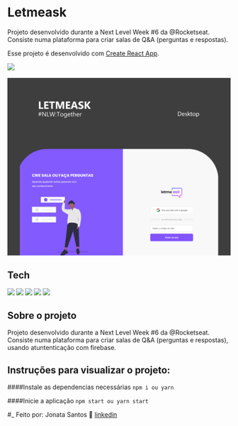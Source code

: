# Letmeask

Projeto desenvolvido durante a Next Level Week #6 da @Rocketseat. Consiste numa plataforma para criar salas de Q&A (perguntas e respostas).

Esse projeto é desenvolvido com [Create React App](https://github.com/facebook/create-react-app).

![](https://camo.githubusercontent.com/45d862ef64a7b27d57a2c0f741e005d2664bf4099a4fa4a7af23a7483f3f4376/68747470733a2f2f696d672e736869656c64732e696f2f7374617469632f76313f6c6162656c3d6c6963656e7365266d6573736167653d4d495426636f6c6f723d383235374535266c6162656c436f6c6f723d303030303030)

![Capa](https://raw.githubusercontent.com/jonatafsa/letmeask-nlw-6/main/src/assets/img/capa.png "Capa")

## Tech
<img src="https://firebase.google.com/downloads/brand-guidelines/PNG/logo-standard.png" width="130"> <img src="https://logos-download.com/wp-content/uploads/2016/09/React_logo_wordmark.png" width="110"> <img src="https://upload.wikimedia.org/wikipedia/commons/thumb/1/10/CSS3_and_HTML5_logos_and_wordmarks.svg/1200px-CSS3_and_HTML5_logos_and_wordmarks.svg.png" width="70"> <img src="https://fiqueemcasa.nic.ifrn.edu.br/img/servicos/rock.png" width="150"> <img src="https://i.pinimg.com/originals/c3/8e/e8/c38ee8475ee7f3680f706c56c3a1194c.png" width="140">

## Sobre o projeto

Projeto desenvolvido durante a Next Level Week #6 da @Rocketseat. Consiste numa plataforma para criar salas de Q&A (perguntas e respostas), usando atuntenticação com firebase.

## Instruções para visualizar o projeto:

####Instale as dependencias necessárias
`npm i ou yarn`
    
####Inicie a aplicação
   `npm start ou yarn start`

#_
Feito por:  Jonata Santos 👋  [linkedin](www.linkedin.com/in/jonata-santos-fsa "linkedin")
